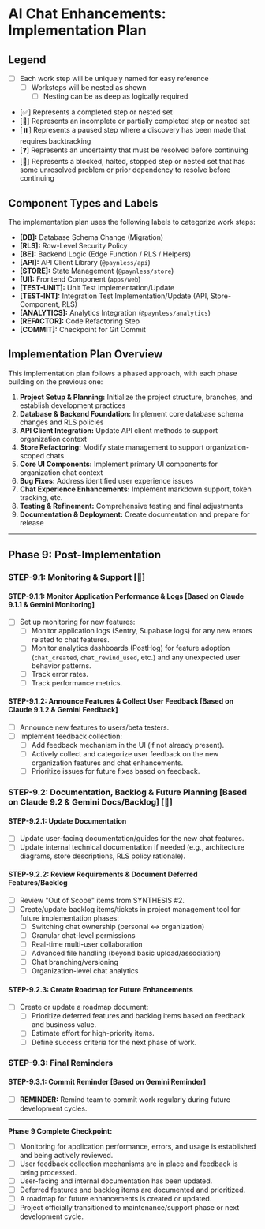 # AI Chat Enhancements: Implementation Plan

## Legend

*   [ ] Each work step will be uniquely named for easy reference 
    *   [ ] Worksteps will be nested as shown
        *   [ ] Nesting can be as deep as logically required 
*   [✅] Represents a completed step or nested set
*   [🚧] Represents an incomplete or partially completed step or nested set
*   [⏸️] Represents a paused step where a discovery has been made that requires backtracking 
*   [❓] Represents an uncertainty that must be resolved before continuing 
*   [🚫] Represents a blocked, halted, stopped step or nested set that has some unresolved problem or prior dependency to resolve before continuing

## Component Types and Labels

The implementation plan uses the following labels to categorize work steps:

* **[DB]:** Database Schema Change (Migration)
* **[RLS]:** Row-Level Security Policy
* **[BE]:** Backend Logic (Edge Function / RLS / Helpers)
* **[API]:** API Client Library (`@paynless/api`)
* **[STORE]:** State Management (`@paynless/store`)
* **[UI]:** Frontend Component (`apps/web`)
* **[TEST-UNIT]:** Unit Test Implementation/Update
* **[TEST-INT]:** Integration Test Implementation/Update (API, Store-Component, RLS)
* **[ANALYTICS]:** Analytics Integration (`@paynless/analytics`)
* **[REFACTOR]:** Code Refactoring Step
* **[COMMIT]:** Checkpoint for Git Commit

## Implementation Plan Overview

This implementation plan follows a phased approach, with each phase building on the previous one:

1. **Project Setup & Planning:** Initialize the project structure, branches, and establish development practices
2. **Database & Backend Foundation:** Implement core database schema changes and RLS policies
3. **API Client Integration:** Update API client methods to support organization context
4. **Store Refactoring:** Modify state management to support organization-scoped chats
5. **Core UI Components:** Implement primary UI components for organization chat context
6. **Bug Fixes:** Address identified user experience issues
7. **Chat Experience Enhancements:** Implement markdown support, token tracking, etc.
8. **Testing & Refinement:** Comprehensive testing and final adjustments
9. **Documentation & Deployment:** Create documentation and prepare for release

---

## Phase 9: Post-Implementation

### STEP-9.1: Monitoring & Support [🚧]

#### STEP-9.1.1: Monitor Application Performance & Logs [Based on Claude 9.1.1 & Gemini Monitoring]
* [ ] Set up monitoring for new features:
  * [ ] Monitor application logs (Sentry, Supabase logs) for any new errors related to chat features.
  * [ ] Monitor analytics dashboards (PostHog) for feature adoption (`chat_created`, `chat_rewind_used`, etc.) and any unexpected user behavior patterns.
  * [ ] Track error rates.
  * [ ] Track performance metrics.

#### STEP-9.1.2: Announce Features & Collect User Feedback [Based on Claude 9.1.2 & Gemini Feedback]
* [ ] Announce new features to users/beta testers.
* [ ] Implement feedback collection:
  * [ ] Add feedback mechanism in the UI (if not already present).
  * [ ] Actively collect and categorize user feedback on the new organization features and chat enhancements.
  * [ ] Prioritize issues for future fixes based on feedback.

### STEP-9.2: Documentation, Backlog & Future Planning [Based on Claude 9.2 & Gemini Docs/Backlog] [🚧]

#### STEP-9.2.1: Update Documentation
*   [ ] Update user-facing documentation/guides for the new chat features.
*   [ ] Update internal technical documentation if needed (e.g., architecture diagrams, store descriptions, RLS policy rationale).

#### STEP-9.2.2: Review Requirements & Document Deferred Features/Backlog
*   [ ] Review "Out of Scope" items from SYNTHESIS #2.
*   [ ] Create/update backlog items/tickets in project management tool for future implementation phases:
    *   [ ] Switching chat ownership (personal ↔ organization)
    *   [ ] Granular chat-level permissions
    *   [ ] Real-time multi-user collaboration
    *   [ ] Advanced file handling (beyond basic upload/association)
    *   [ ] Chat branching/versioning
    *   [ ] Organization-level chat analytics

#### STEP-9.2.3: Create Roadmap for Future Enhancements
*   [ ] Create or update a roadmap document:
    *   [ ] Prioritize deferred features and backlog items based on feedback and business value.
    *   [ ] Estimate effort for high-priority items.
    *   [ ] Define success criteria for the next phase of work.

### STEP-9.3: Final Reminders

#### STEP-9.3.1: Commit Reminder [Based on Gemini Reminder]
*   [ ] **REMINDER:** Remind team to commit work regularly during future development cycles.

---

**Phase 9 Complete Checkpoint:**
*   [ ] Monitoring for application performance, errors, and usage is established and being actively reviewed.
*   [ ] User feedback collection mechanisms are in place and feedback is being processed.
*   [ ] User-facing and internal documentation has been updated.
*   [ ] Deferred features and backlog items are documented and prioritized.
*   [ ] A roadmap for future enhancements is created or updated.
*   [ ] Project officially transitioned to maintenance/support phase or next development cycle. 